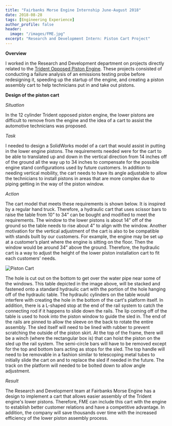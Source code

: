 ```yaml
---
title: "Fairbanks Morse Engine Internship June-August 2018"
date: 2018-08-28
tags: [Engineering Experience]
author_profile: false
header:
  image: "/images/FME.jpg"
excerpt: "Research and Development Intern: Piston Cart Project"
---
```

**Overview**

I worked in the Research and Development department on projects directly related to the [Trident Opposed Piston Engine](https://www.fairbanksmorse.com/trident-op). These projects consisted of conducting a failure analysis of an emissions testing probe before redesigning it, speeding up the startup of the engine, and creating a piston assembly cart to help technicians put in and take out pistons.

**Design of the piston cart**

*Situation*

In the 12 cylinder Trident opposed piston engine, the lower pistons are difficult to remove from the engine and the idea of a cart to assist the automotive technicians was proposed.

*Task*

I needed to design a SolidWorks model of a cart that would assist in putting in the lower engine pistons. The requirements needed were for the cart to be able to translated up and down in the vertical direction from 14 inches off of the ground all the way up to 34 inches to compensate for the possible engine stand configurations used by future customers. In addition to needing vertical mobility, the cart needs to have its angle adjustable to allow the technicians to install pistons in areas that are more complex due to piping getting in the way of the piston window.

*Action*

The cart model that meets these requirements is shown below. It is inspired by a regular hand truck. Therefore, a hydraulic cart that uses scissor bars to raise the table from 10” to 34” can be bought and modified to meet the requirements. The window to the lower pistons is about 14” off of the ground so the table needs to rise about 4” to align with the window. Another
motivation for the vertical adjustment of the cart is also to be compatible with stands built by our customers. For example, the engine may be set up at a customer’s plant where the engine is sitting on the floor. Then the window would be around 34” above the ground. Therefore, the hydraulic cart is a way to adjust the height of the lower piston installation cart to fit each
customers’ needs.

<img src="{{ site.url }}{{ site.baseurl }}/images/cart.png" alt="Piston Cart">

The hole is cut out on the bottom to get over the water pipe near some of the windows. This table depicted in the image above, will be stacked and fastened onto a standard hydraulic cart with the portion of the hole hanging off of the hydraulic table. The hydraulic cylinders on the table would interfere with creating the hole in the bottom of the cart's platform itself. In addition, there is a L-shaped stop at the end of the rail system to catch the connecting rod if it happens to slide down the rails. The lip coming off of the table is used to hook into
the piston window to guide the sled in. The end of the rails are pinned to allow the sleeve on the back to rotate the entire assembly. The sled itself will need to be lined with rubber to prevent scratching the outside of the piston skirt. At the top of the frame, there will be a winch (where the rectangular box is) that can hoist the piston on the sled up the rail system. The semi-circle bars will have to be removed except for the top and bottom bars acting as stops for the sled. The top handle will need to be removable in a fashion similar to telescoping metal tubes to initially slide the cart on and to replace the sled if needed in the future. The track on the platform will needed to be bolted down to allow angle adjustment.

*Result*

The Research and Development team at Fairbanks Morse Engine has a design to implement a cart that allows easier assembly of the Trident engine's lower pistons. Therefore, FME can include this cart with the engine to establish better customer relations and have a competitive advantage. In addition, the company will save thousands over time with the increased efficiency of the lower piston assembly process.
